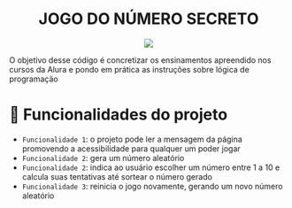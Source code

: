 <h1 align="center"> JOGO DO NÚMERO SECRETO </h1>
<p align="center">
<img loading="lazy" src="http://img.shields.io/static/v1?label=STATUS&message=EM%20DESENVOLVIMENTO&color=GREEN&style=for-the-badge"/>
</p>

O objetivo desse código é concretizar os ensinamentos apreendido nos cursos da Alura e pondo em prática as instruções sobre lógica de programação  

# :hammer: Funcionalidades do projeto

- `Funcionalidade 1`: o projeto pode ler a mensagem da página promovendo a acessibilidade para qualquer um poder jogar
- `Funcionalidade 2`: gera um número aleatório 
- `Funcionalidade 2`: indica ao usuário escolher um número entre 1 a 10 e calcula suas tentativas até sortear o número gerado
- `Funcionalidade 3`: reinicia o jogo novamente, gerando um novo número aleatório
